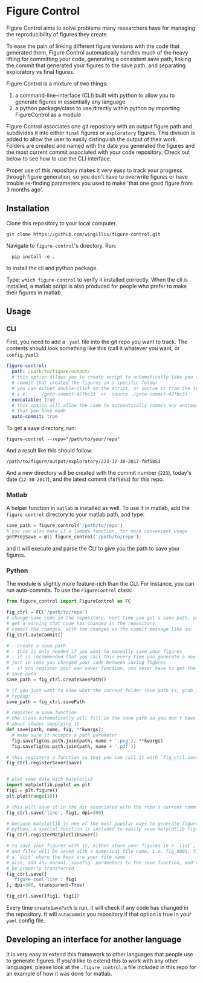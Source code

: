 # Figure Control

Figure Control aims to solve problems many researchers have for
managing the reproducibility of figures they create.

To ease the pain of linking different figure versions with the code that
generated them, Figure Control automatically handles much of the heavy lifting
for committing your code, generating a consistent save path, linking the
commit that generated your figures to the save path, and separating exploratory
vs final figures.

Figure Control is a mixture of two things:
1. a command-line-interface (CLI) built with python to allow you to generate figures in essentially any language
2. a python package/class to use directly within python by importing FigureControl as a module

Figure Control associates one git repository with an output figure
path and subdivides it into either `final` figures or `exploratory` figures. This
division is added to allow the user to easily distinguish the output of
their work. Folders are created and named with the date you generated the figures and the
most current commit associated with your code repository. Check out below
to see how to use the CLI interface.

Proper use of this repository makes it very easy to track your progress
through figure generation, so you don't have to overwrite figures or have
trouble re-finding parameters you used to make 'that one good figure from 3
months ago'.

## Installation

Clone this repository to your local computer.

```
git clone https://github.com/wingillis/figure-control.git
```

Navigate to `figure-control`'s directory. Run:

```
  pip install -e .
```

to install the cli and python package.

Type: `which figure-control` to verify it installed correctly. When the cli is
installed, a matlab script is also produced for people who prefer
to make their figures in matlab.

## Usage

### CLI

First, you need to add a `.yaml` file into the git repo you want to track.
The contents should look something like this (call it whatever you want, or
`config.yaml`):

```yaml
figure-control:
  path: /path/to/figure/output/
  # this option allows you to create script to automatically take you to the
  # commit that created the figures in a specific folder
  # you can either double-click on the script, or source it from the terminal
  # i.e: `. ./goto-commit-42fbc33` or `source ./goto-commit-42fbc33`
  executable: true
  # this option will allow the code to automatically commit any unstaged changes
  # that you have made
  auto-commit: true
```

To get a save directory, run:

`figure-control --repo="/path/to/your/repo"`

And a result like this should follow:

`/path/to/figure/output/exploratory/223-12-30-2017-f8f5853`

And a new directory will be created with the commit number (`223`), today's date
(`12-30-2017`), and the latest commit (`f8f5853`) for this repo.

### Matlab

A helper function in `matlab` is installed as well. To use it in matlab,
add the `figure-control` directory to your matlab path, and type:

```octave
save_path = figure_control('/path/to/repo')
% you can also make it a lambda function, for more convenient usage
getProjSave = @() figure_control('/path/to/repo');
```

and it will execute and parse the CLI to give you the path to save your figures.


### Python

The module is slightly more feature-rich than the CLI. For instance, you can
run auto-commits. To use the `FigureControl` class:

```python
from figure_control import FigureControl as FC

fig_ctrl = FC('/path/to/repo')
# change some code in the repository, next time you get a save path, you will
# get a warning that code has changed in the repository
# commit the changes, with the changes as the commit message like so:
fig_ctrl.autoCommit()

# - create a save path
# - this is only needed if you want to manually save your figures
# - it is recommended that you call this every time you generate a new figure
# just in case you changed your code between saving figures
# - if you register your own saver function, you never have to get the actual
# save path
save_path = fig_ctrl.createSavePath()

# if you just want to know what the current folder save path is, grab it by
# typing:
save_path = fig_ctrl.savePath

# register a save function
# the class automatically will fill in the save path so you don't have to worry
# about always supplying it
def save(path, name, fig, **kwargs):
  # make sure it accepts a path parameter
  fig.savefig(os.path.join(path, name + '.png'), **kwargs)
  fig.savefig(os.path.join(path, name + '.pdf'))

# this registers a function so that you can call it with `fig_ctrl.save()`
fig_ctrl.registerSaver(save)


# plot some data with matplotlib
import matplotlib.pyplot as plt
fig1 = plt.figure()
plt.plot(range(10))

# this will save it in the dir associated with the repo's current commit hash
fig_ctrl.save('line', fig1, dpi=300)

# because matplotlib is one of the most popular ways to generate figures in
# python, a special function is included to easily save matplotlib figures:
fig_ctrl.registerMatplotlibSaver()

# to save your figures with it, either store your figures in a `list`,
# and files will be saved with a numerical file name, i.e. fig_0001, fig_0002, fig_0003, or
# a `dict` where the keys are your file name
# also, add any normal `savefig` parameters to the save function, and they will
# be properly transferred
fig_ctrl.save({
  'figure-cool-line': fig1
}, dpi=300, transparent=True)

fig_ctrl.save([fig1, fig1])
```

Every time `createSavePath` is run, it will check if any
code has changed in the repository. It will `autoCommit` you repository if
that option is true in your `yaml` config file.

## Developing an interface for another language

It is very easy to extend this framework to other languages that people use to
generate figures. If you'd like to extend this to work with any other languages,
please look at the `.figure_control.m` file included in this repo for an
example of how it was done for matlab.
